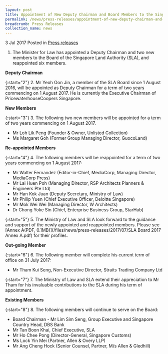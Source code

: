 ```yaml
---
layout: post
title: Appointment of New Deputy Chairman and Board Members to the Singapore Land Authority
permalink: /news/press-releases/appointment-of-new-deputy-chairman-and-board-members-to-the--sin
breadcrumb: Press Releases
collection_name: news
---
```


3 Jul 2017 Posted in [Press releases](/news/press-releases)


1. The Minister for Law has appointed a Deputy Chairman and two new members to the Board of the Singapore Land Authority (SLA), and reappointed six members.

**Deputy Chairman**

{:start="2"}
2. Mr Yeoh Oon Jin, a member of the SLA Board since 1 August 2016, will be appointed as Deputy Chairman for a term of two years commencing on 1 August 2017. He is currently the Executive Chairman of PricewaterhouseCoopers Singapore.


**New Members** 

{:start="3"}
3. The following two new members will be appointed for a term of two years commencing on 1 August 2017.


* Mr Loh Lik Peng (Founder & Owner, Unlisted Collection)
* Ms Margaret Goh (Former Group Managing Director, GuocoLand) 

**Re-appointed Members**

{:start="4"}
4. The following members will be reappointed for a term of two years commencing on 1 August 2017:
* Mr Walter Fernandez (Editor-in-Chief, MediaCorp, Managing Director, MediaCorp Press)
* Mr Lai Huen Poh (Managing Director, RSP Architects Planners & Engineers Pte Ltd)
* Mr Han Kok Juan (Deputy Secretary, Ministry of Law)
* Mr Philip Yuen (Chief Executive Officer, Deloitte Singapore)
* Mr Mok Wei Wei (Managing Director, W Architects)
* Dr Chong Yoke Sin (Chief, Enterprise Business Group, StarHub)
 

{:start="5"}
5. The Ministry of Law and SLA look forward to the guidance and support of the newly appointed and reappointed members. Please see [Annex A(PDF, 0.1MB)](/files/news/press-releases/2017/07/SLA Board 2017 Annex A.pdf) for their profiles.

 

**Out-going Member**

 
{:start="6"}
6. The following member will complete his current term of office on 31 July 2017:    

* Mr Tham Kui Seng, Non-Executive Director, Straits Trading Company Ltd
 
{:start="7"}
7. The Ministry of Law and SLA extend their appreciation to Mr Tham for his invaluable contributions to the SLA during his term of appointment.

**Existing Members**

 
{:start="8"}
8. The following members will continue to serve on the Board:
* Board Chairman - Mr Lim Sim Seng, Group Executive and Singapore Country Head, DBS Bank
* Mr Tan Boon Khai, Chief Executive, SLA
* Mr Ho Chee Pong (Director-General, Singapore Customs)
* Ms Lock Yin Mei (Partner, Allen & Overy LLP)
* Mr Ang Cheng Hock (Senior Counsel, Partner, M/s Allen & Gledhill) 

